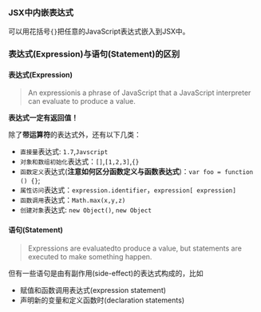 ### JSX中内嵌表达式
可以用花括号`{}`把任意的JavaScript表达式嵌入到JSX中。

### 表达式(Expression)与语句(Statement)的区别

#### 表达式(Expression)

> An expressionis a phrase of JavaScript that a JavaScript interpreter can evaluate to produce a value.

**表达式一定有返回值！**

除了**带运算符**的表达式外，还有以下几类：

*   `直接量`表达式: `1.7`,`Javscript`
*   `对象和数组初始化`表达式：`[]`,`[1,2,3]`,`{}`
*   `函数定义`表达式(**注意如何区分函数定义与函数表达式**)：`var foo = function () {}`;
*   `属性访问`表达式：`expression.identifier`，`expression[ expression]`
*   `函数调用`表达式：`Math.max(x,y,z)`
*   `创建对象`表达式: `new Object()`, `new Object`

#### 语句(Statement)

> Expressions are evaluatedto produce a value, but statements are executed to make something happen.

但有一些语句是由有副作用(side-effect)的表达式构成的，比如

*   赋值和函数调用表达式(expression statement)
*   声明新的变量和定义函数时(declaration statements)